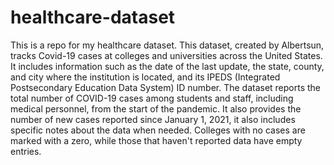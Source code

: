 # healthcare-dataset
This is a repo for my healthcare dataset.
This dataset, created by Albertsun, tracks Covid-19 cases at colleges and universities across the United States. It includes information such as the date of the last update, the state, county, and city where the institution is located, and its IPEDS (Integrated Postsecondary Education Data System) ID number. The dataset reports the total number of COVID-19 cases among students and staff, including medical personnel, from the start of the pandemic. It also provides the number of new cases reported since January 1, 2021, it also includes specific notes about the data when needed. Colleges with no cases are marked with a zero, while those that haven't reported data have empty entries.
